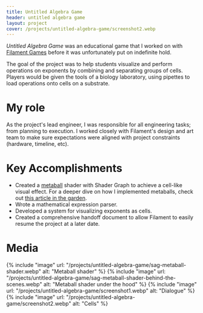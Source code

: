 ```yaml
---
title: Untitled Algebra Game
header: untitled algebra game
layout: project
cover: /projects/untitled-algebra-game/screenshot2.webp
---
```


_Untitled Algebra Game_ was an educational game that I worked on with [Filament Games](https://www.filamentgames.com/) before it was unfortunately put on indefinite hold.

The goal of the project was to help students visualize and perform operations on exponents by combining and separating groups of cells. Players would be given the tools of a biology laboratory, using pipettes to load operations onto cells on a substrate.

# My role
As the project's lead engineer, I was responsible for all engineering tasks; from planning to execution. I worked closely with Filament's design and art team to make sure expectations were aligned with project constraints (hardware, timeline, etc).

# Key Accomplishments
* Created a [metaball](https://en.wikipedia.org/wiki/Metaballs) shader with Shader Graph to achieve a cell-like visual effect. For a deeper dive on how I implemented metaballs, check out [this article in the garden](/garden/metaballs).
* Wrote a mathematical expression parser.
* Developed a system for visualizing exponents as cells.
* Created a comprehensive handoff document to allow Filament to easily resume the project at a later date.

# Media
{% include "image" url: "/projects/untitled-algebra-game/sag-metaball-shader.webp" alt: "Metaball shader" %}
{% include "image" url: "/projects/untitled-algebra-game/sag-metaball-shader-behind-the-scenes.webp" alt: "Metaball shader under the hood" %}
{% include "image" url: "/projects/untitled-algebra-game/screenshot1.webp" alt: "Dialogue" %}
{% include "image" url: "/projects/untitled-algebra-game/screenshot2.webp" alt: "Cells" %}